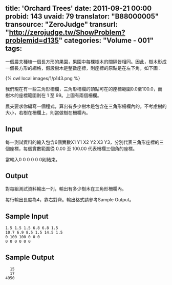 title: 'Orchard Trees'
date: 2011-09-21 00:00
probid: 143
uvaid: 79
translator: "B88000005"
transource: "ZeroJudge"
transurl: "http://zerojudge.tw/ShowProblem?problemid=d135"
categories: "Volume - 001"
tags:
---

一個農夫種植一個長方形的果園，果園中每棵樹木的間隔皆相同。因此，樹木形成一個長方形的網格，假設樹木是整數座標，則座標的原點是在左下角，如下圖：

{% owl local images/1/p143.png %}

我們現在有一些三角形柵欄，三角形柵欄的頂點可在的座標範圍0.0至100.0，而樹木的座標範圍則在 1 至 99。上圖有兩個柵欄。

農夫要求你編寫一個程式，算出有多少樹木是包含在三角形柵欄內的。不考慮樹的大小，若樹在柵欄上，則當做樹在柵欄內。

<!-- more -->

## Input ##

每一測試資料的輸入包含6個實數X1 Y1 X2 Y2 X3 Y3，分別代表三角形座標的三個座標，每個實數範圍從 0.00 至 100.00 代表柵欄三個角的座標。

當輸入0 0 0 0 0 0則結束。

## Output ##

對每組測試資料輸出一列，輸出有多少樹木在三角形柵欄內。

每行輸出長度為4，靠右對齊。輸出格式請參考Sample Output。

## Sample Input ##

	1.5 1.5 1.5 6.8 6.8 1.5
	10.7 6.9 8.5 1.5 14.5 1.5
	0 100 100 0 0 0
	0 0 0 0 0 0

## Sample Output ##

	  15
	  17
	4950

